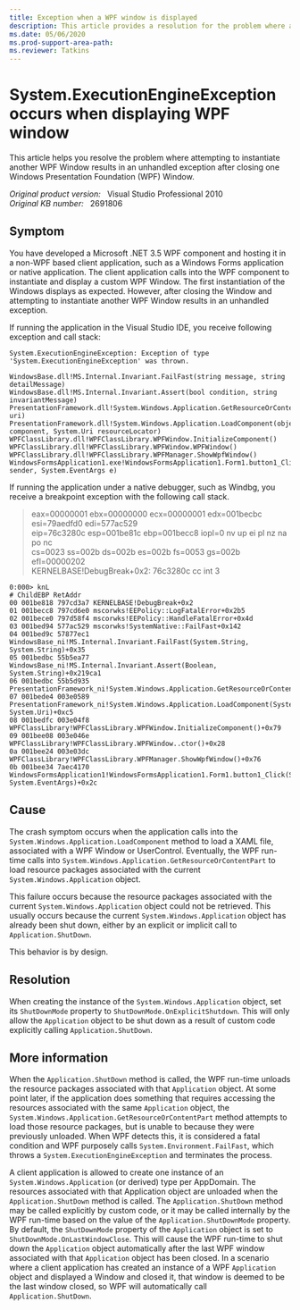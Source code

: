 ```yaml
---
title: Exception when a WPF window is displayed
description: This article provides a resolution for the problem where attempting to instantiate another WPF Window results in an unhandled exception after closing one Windows Presentation Foundation (WPF) Window.
ms.date: 05/06/2020
ms.prod-support-area-path:
ms.reviewer: Tatkins
---
```

# System.ExecutionEngineException occurs when displaying WPF window

This article helps you resolve the problem where attempting to instantiate another WPF Window results in an unhandled exception after closing one Windows Presentation Foundation (WPF) Window.

_Original product version:_ &nbsp; Visual Studio Professional 2010  
_Original KB number:_ &nbsp; 2691806

## Symptom

You have developed a Microsoft .NET 3.5 WPF component and hosting it in a non-WPF based client application, such as a Windows Forms application or native application. The client application calls into the WPF component to instantiate and display a custom WPF Window. The first instantiation of the Windows displays as expected. However, after closing the Window and attempting to instantiate another WPF Window results in an unhandled exception.

If running the application in the Visual Studio IDE, you receive following exception and call stack:

```console
System.ExecutionEngineException: Exception of type 'System.ExecutionEngineException' was thrown.

WindowsBase.dll!MS.Internal.Invariant.FailFast(string message, string detailMessage)
WindowsBase.dll!MS.Internal.Invariant.Assert(bool condition, string invariantMessage)
PresentationFramework.dll!System.Windows.Application.GetResourceOrContentPart(System.Uri uri)
PresentationFramework.dll!System.Windows.Application.LoadComponent(object component, System.Uri resourceLocator)
WPFClassLibrary.dll!WPFClassLibrary.WPFWindow.InitializeComponent()
WPFClassLibrary.dll!WPFClassLibrary.WPFWindow.WPFWindow()
WPFClassLibrary.dll!WPFClassLibrary.WPFManager.ShowWpfWindow()
WindowsFormsApplication1.exe!WindowsFormsApplication1.Form1.button1_Click(object sender, System.EventArgs e)
```

If running the application under a native debugger, such as Windbg, you receive a breakpoint exception with the following call stack.

> eax=00000001 ebx=00000000 ecx=00000001 edx=001becbc esi=79aedfd0 edi=577ac529  
> eip=76c3280c esp=001be81c ebp=001becc8 iopl=0 nv up ei pl nz na po nc  
> cs=0023 ss=002b ds=002b es=002b fs=0053 gs=002b efl=00000202  
> KERNELBASE!DebugBreak+0x2: 76c3280c cc int 3

```console
0:000> knL
# ChildEBP RetAddr
00 001be818 797cd3a7 KERNELBASE!DebugBreak+0x2
01 001becc8 797cd6e0 mscorwks!EEPolicy::LogFatalError+0x2b5
02 001bece0 797d58f4 mscorwks!EEPolicy::HandleFatalError+0x4d
03 001bed94 577ac529 mscorwks!SystemNative::FailFast+0x142
04 001bed9c 57877ec1 WindowsBase_ni!MS.Internal.Invariant.FailFast(System.String, System.String)+0x35
05 001bedbc 55b5ea77 WindowsBase_ni!MS.Internal.Invariant.Assert(Boolean, System.String)+0x219ca1
06 001bedbc 55b5d935 PresentationFramework_ni!System.Windows.Application.GetResourceOrContentPart(System.Uri)+0x87
07 001bede4 003e0589 PresentationFramework_ni!System.Windows.Application.LoadComponent(System.Object, System.Uri)+0xc5
08 001bedfc 003e04f8 WPFClassLibrary!WPFClassLibrary.WPFWindow.InitializeComponent()+0x79
09 001bee08 003e046e WPFClassLibrary!WPFClassLibrary.WPFWindow..ctor()+0x28
0a 001bee24 003e03dc WPFClassLibrary!WPFClassLibrary.WPFManager.ShowWpfWindow()+0x76
0b 001bee34 7aec4170 WindowsFormsApplication1!WindowsFormsApplication1.Form1.button1_Click(System.Object, System.EventArgs)+0x2c
```

## Cause

The crash symptom occurs when the application calls into the `System.Windows.Application.LoadComponent` method to load a XAML file, associated with a WPF Window or UserControl. Eventually, the WPF run-time calls into `System.Windows.Application.GetResourceOrContentPart` to load resource packages associated with the current `System.Windows.Application` object.

This failure occurs because the resource packages associated with the current `System.Windows.Application` object could not be retrieved. This usually occurs because the current `System.Windows.Application` object has already been shut down, either by an explicit or implicit call to `Application.ShutDown`.

This behavior is by design.

## Resolution

When creating the instance of the `System.Windows.Application` object, set its `ShutDownMode` property to `ShutDownMode.OnExplicitShutdown`. This will only allow the `Application` object to be shut down as a result of custom code explicitly calling `Application.ShutDown`.

## More information

When the `Application.ShutDown` method is called, the WPF run-time unloads the resource packages associated with that `Application` object. At some point later, if the application does something that requires accessing the resources associated with the same `Application` object, the `System.Windows.Application.GetResourceOrContentPart` method attempts to load those resource packages, but is unable to because they were previously unloaded. When WPF detects this, it is considered a fatal condition and WPF purposely calls `System.Environment.FailFast`, which throws a `System.ExecutionEngineException` and terminates the process.

A client application is allowed to create one instance of an `System.Windows.Application` (or derived) type per AppDomain. The resources associated with that Application object are unloaded when the `Application.ShutDown` method is called. The `Application.ShutDown` method may be called explicitly by custom code, or it may be called internally by the WPF run-time based on the value of the `Application.ShutDownMode` property. By default, the `ShutDownMode` property of the `Application` object is set to `ShutDownMode.OnLastWindowClose`. This will cause the WPF run-time to shut down the `Application` object automatically after the last WPF window associated with that `Application` object has been closed. In a scenario where a client application has created an instance of a WPF `Application` object and displayed a Window and closed it, that window is deemed to be the last window closed, so WPF will automatically call `Application.ShutDown`.
